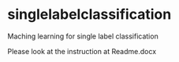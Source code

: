 # singlelabelclassification
Maching learning for single label classification

Please look at the instruction at Readme.docx
